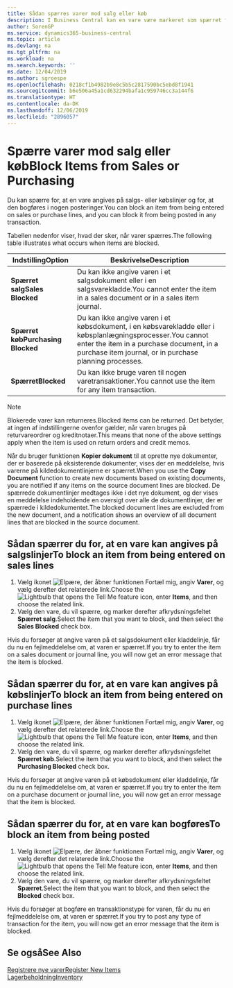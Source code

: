 ```yaml
---
title: Sådan spærres varer mod salg eller køb
description: I Business Central kan en vare være markeret som spærret for salg, spærret for køb eller spærret i alle sammenhænge.
author: SorenGP
ms.service: dynamics365-business-central
ms.topic: article
ms.devlang: na
ms.tgt_pltfrm: na
ms.workload: na
ms.search.keywords: ''
ms.date: 12/04/2019
ms.author: sgroespe
ms.openlocfilehash: 0218cf1b4982b9e8c5b5c2817590bc5ebd8f1941
ms.sourcegitcommit: b6e506a45a1cd632294bafa1c959746cc3a144f6
ms.translationtype: HT
ms.contentlocale: da-DK
ms.lasthandoff: 12/06/2019
ms.locfileid: "2896057"
---
```

# <a name="block-items-from-sales-or-purchasing"></a><span data-ttu-id="25718-103">Spærre varer mod salg eller køb</span><span class="sxs-lookup"><span data-stu-id="25718-103">Block Items from Sales or Purchasing</span></span>
<span data-ttu-id="25718-104">Du kan spærre for, at en vare angives på salgs- eller købslinjer og for, at den bogføres i nogen posteringer.</span><span class="sxs-lookup"><span data-stu-id="25718-104">You can block an item from being entered on sales or purchase lines, and you can block it from being posted in any transaction.</span></span>  

<span data-ttu-id="25718-105">Tabellen nedenfor viser, hvad der sker, når varer spærres.</span><span class="sxs-lookup"><span data-stu-id="25718-105">The following table illustrates what occurs when items are blocked.</span></span>  

|<span data-ttu-id="25718-106">Indstilling</span><span class="sxs-lookup"><span data-stu-id="25718-106">Option</span></span>|<span data-ttu-id="25718-107">Beskrivelse</span><span class="sxs-lookup"><span data-stu-id="25718-107">Description</span></span>|  
|--------------------|------------|  
|<span data-ttu-id="25718-108">**Spærret salg**</span><span class="sxs-lookup"><span data-stu-id="25718-108">**Sales Blocked**</span></span>|<span data-ttu-id="25718-109">Du kan ikke angive varen i et salgsdokument eller i en salgsvarekladde.</span><span class="sxs-lookup"><span data-stu-id="25718-109">You cannot enter the item in a sales document or in a sales item journal.</span></span>|  
|<span data-ttu-id="25718-110">**Spærret køb**</span><span class="sxs-lookup"><span data-stu-id="25718-110">**Purchasing Blocked**</span></span>|<span data-ttu-id="25718-111">Du kan ikke angive varen i et købsdokument, i en købsvarekladde eller i købsplanlægningsprocesser.</span><span class="sxs-lookup"><span data-stu-id="25718-111">You cannot enter the item in a purchase document, in a purchase item journal, or in purchase planning processes.</span></span>|  
|<span data-ttu-id="25718-112">**Spærret**</span><span class="sxs-lookup"><span data-stu-id="25718-112">**Blocked**</span></span>|<span data-ttu-id="25718-113">Du kan ikke bruge varen til nogen varetransaktioner.</span><span class="sxs-lookup"><span data-stu-id="25718-113">You cannot use the item for any item transaction.</span></span>|  

> [!NOTE]
> <span data-ttu-id="25718-114">Blokerede varer kan returneres.</span><span class="sxs-lookup"><span data-stu-id="25718-114">Blocked items can be returned.</span></span> <span data-ttu-id="25718-115">Det betyder, at ingen af indstillingerne ovenfor gælder, når varen bruges på returvareordrer og kreditnotaer.</span><span class="sxs-lookup"><span data-stu-id="25718-115">This means that none of the above settings apply when the item is used on return orders and credit memos.</span></span>

<span data-ttu-id="25718-116">Når du bruger funktionen **Kopier dokument** til at oprette nye dokumenter, der er baserede på eksisterende dokumenter, vises der en meddelelse, hvis varerne på kildedokumentlinjerne er spærret.</span><span class="sxs-lookup"><span data-stu-id="25718-116">When you use the **Copy Document** function to create new documents based on existing documents, you are notified if any items on the source document lines are blocked.</span></span> <span data-ttu-id="25718-117">De spærrede dokumentlinjer medtages ikke i det nye dokument, og der vises en meddelelse indeholdende en oversigt over alle de dokumentlinjer, der er spærrede i kildedokumentet.</span><span class="sxs-lookup"><span data-stu-id="25718-117">The blocked document lines are excluded from the new document, and a notification shows an overview of all document lines that are blocked in the source document.</span></span>

## <a name="to-block-an-item-from-being-entered-on-sales-lines"></a><span data-ttu-id="25718-118">Sådan spærrer du for, at en vare kan angives på salgslinjer</span><span class="sxs-lookup"><span data-stu-id="25718-118">To block an item from being entered on sales lines</span></span>  

1.  <span data-ttu-id="25718-119">Vælg ikonet ![Elpære, der åbner funktionen Fortæl mig](media/ui-search/search_small.png "Fortæl mig, hvad du vil foretage dig"), angiv **Varer**, og vælg derefter det relaterede link.</span><span class="sxs-lookup"><span data-stu-id="25718-119">Choose the ![Lightbulb that opens the Tell Me feature](media/ui-search/search_small.png "Tell me what you want to do") icon, enter **Items**, and then choose the related link.</span></span>  
2.  <span data-ttu-id="25718-120">Vælg den vare, du vil spærre, og marker derefter afkrydsningsfeltet **Spærret salg**.</span><span class="sxs-lookup"><span data-stu-id="25718-120">Select the item that you want to block, and then select the **Sales Blocked** check box.</span></span>  

<span data-ttu-id="25718-121">Hvis du forsøger at angive varen på et salgsdokument eller kladdelinje, får du nu en fejlmeddelelse om, at varen er spærret.</span><span class="sxs-lookup"><span data-stu-id="25718-121">If you try to enter the item on a sales document or journal line, you will now get an error message that the item is blocked.</span></span>

## <a name="to-block-an-item-from-being-entered-on-purchase-lines"></a><span data-ttu-id="25718-122">Sådan spærrer du for, at en vare kan angives på købslinjer</span><span class="sxs-lookup"><span data-stu-id="25718-122">To block an item from being entered on purchase lines</span></span>  

1.  <span data-ttu-id="25718-123">Vælg ikonet ![Elpære, der åbner funktionen Fortæl mig](media/ui-search/search_small.png "Fortæl mig, hvad du vil foretage dig"), angiv **Varer**, og vælg derefter det relaterede link.</span><span class="sxs-lookup"><span data-stu-id="25718-123">Choose the ![Lightbulb that opens the Tell Me feature](media/ui-search/search_small.png "Tell me what you want to do") icon, enter **Items**, and then choose the related link.</span></span>  
2.  <span data-ttu-id="25718-124">Vælg den vare, du vil spærre, og marker derefter afkrydsningsfeltet **Spærret køb**.</span><span class="sxs-lookup"><span data-stu-id="25718-124">Select the item that you want to block, and then select the **Purchasing Blocked** check box.</span></span>  

<span data-ttu-id="25718-125">Hvis du forsøger at angive varen på et købsdokument eller kladdelinje, får du nu en fejlmeddelelse om, at varen er spærret.</span><span class="sxs-lookup"><span data-stu-id="25718-125">If you try to enter the item on a purchase document or journal line, you will now get an error message that the item is blocked.</span></span>

## <a name="to-block-an-item-from-being-posted"></a><span data-ttu-id="25718-126">Sådan spærrer du for, at en vare kan bogføres</span><span class="sxs-lookup"><span data-stu-id="25718-126">To block an item from being posted</span></span>
1. <span data-ttu-id="25718-127">Vælg ikonet ![Elpære, der åbner funktionen Fortæl mig](media/ui-search/search_small.png "Fortæl mig, hvad du vil foretage dig"), angiv **Varer**, og vælg derefter det relaterede link.</span><span class="sxs-lookup"><span data-stu-id="25718-127">Choose the ![Lightbulb that opens the Tell Me feature](media/ui-search/search_small.png "Tell me what you want to do") icon, enter **Items**, and then choose the related link.</span></span>
2. <span data-ttu-id="25718-128">Vælg den vare, du vil spærre, og marker derefter afkrydsningsfeltet **Spærret**.</span><span class="sxs-lookup"><span data-stu-id="25718-128">Select the item that you want to block, and then select the **Blocked** check box.</span></span>

<span data-ttu-id="25718-129">Hvis du forsøger at bogføre en transaktionstype for varen, får du nu en fejlmeddelelse om, at varen er spærret.</span><span class="sxs-lookup"><span data-stu-id="25718-129">If you try to post any type of transaction for the item, you will now get an error message that the item is blocked.</span></span>

## <a name="see-also"></a><span data-ttu-id="25718-130">Se også</span><span class="sxs-lookup"><span data-stu-id="25718-130">See Also</span></span>  
[<span data-ttu-id="25718-131">Registrere nye varer</span><span class="sxs-lookup"><span data-stu-id="25718-131">Register New Items</span></span>](inventory-how-register-new-items.md)  
[<span data-ttu-id="25718-132">Lagerbeholdning</span><span class="sxs-lookup"><span data-stu-id="25718-132">Inventory</span></span>](inventory-manage-inventory.md)  
